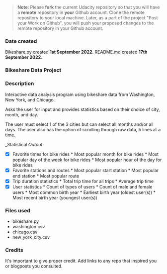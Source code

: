 >**Note**: Please **fork** the current Udacity repository so that you will have a **remote** repository in **your** Github account. Clone the remote repository to your local machine. Later, as a part of the project "Post your Work on Github", you will push your proposed changes to the remote repository in your Github account.

### Date created
Bikeshare.py created **1st September 2022**. 
README.md created **17th September 2022**.

### Bikeshare Data Project

### Description
Interactive data analysis program using bikeshare data from Washington, New York,
and Chicago. 

Asks the user for input and provides statistics based on their choice of 
city, month, and day. 

The user must select 1 of the 3 cities but can select all months and/or all days.
The user also has the option of scrolling through raw data, 5 lines at a time.

_Statistical _Output_:
- [X] Favorite times for bike rides
		* Most popular month for bike rides
		* Most popular day of the week for bike rides
		* Most popular hour of the day for bike rides
- [X] Favorite stations and routes
		* Most popular start station
		* Most popular end station
		* Most popular route
- [X] Trip duration statistics
		* Total trip time for all trips
		* Average trip time
- [X] User statistics
		* Count of types of users
		* Count of male and female users
		* Most common birth year
		* Earliest birth year (oldest user(s))
		* Most recent birth year (youngest user(s))

### Files used
- bikeshare.py
- washington.csv
- chicago.csv
- new_york_city.csv

### Credits
It's important to give proper credit. Add links to any repo that inspired you or blogposts you consulted.

